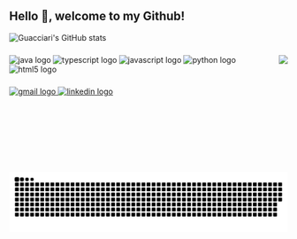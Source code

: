 <h2 align="left">Hello 👋, welcome to my Github!</h2>

![Guacciari's GitHub stats](https://github-readme-stats.vercel.app/api?username=Guacciari&show_icons=true&theme=dark)
###

<img align="right" height="211" src="https://media2.giphy.com/media/bqm6WOjuLu480/giphy.gif?cid=ecf05e475cu1ri2lg9nut8rvxookwnzta6bfjak0c5jsovff&rid=giphy.gif&ct=g"  />

###

<div align="left">
  <img src="https://cdn.jsdelivr.net/gh/devicons/devicon/icons/java/java-original.svg" height="30" width="42" alt="java logo"  />
  <img src="https://cdn.jsdelivr.net/gh/devicons/devicon/icons/typescript/typescript-plain.svg" height="30" width="42" alt="typescript logo"  />
  <img src="https://cdn.jsdelivr.net/gh/devicons/devicon/icons/javascript/javascript-original.svg" height="30" width="42" alt="javascript logo"  />
  <img src="https://cdn.jsdelivr.net/gh/devicons/devicon/icons/python/python-original.svg" height="30" width="42" alt="python logo"  />
  <img src="https://cdn.jsdelivr.net/gh/devicons/devicon/icons/html5/html5-original.svg" height="30" width="42" alt="html5 logo"  />
</div>

###

<div align="left">
  <a href="https://mail.google.com/mail/u/0/#inbox" target="_blank">
    <img src="https://img.shields.io/static/v1?message=Gmail&logo=gmail&label=&color=D14836&logoColor=white&labelColor=&style=for-the-badge" height="35" alt="gmail logo"  />
  </a>

  </a>
  <a href="https://www.linkedin.com/in/gustavo-acciari-9b1762262/" target="_blank">
    <img src="https://img.shields.io/static/v1?message=LinkedIn&logo=linkedin&label=&color=0077B5&logoColor=white&labelColor=&style=for-the-badge" height="35" alt="linkedin logo"  />
  </a>
</div>



![snake gif](https://github.com/Guacciari/Guacciari/blob/output/github-contribution-grid-snake.svg)
